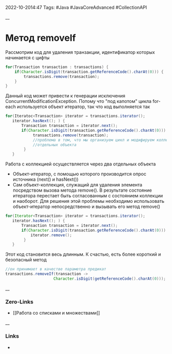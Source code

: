 2022-10-2014:47
Tags: #Java #JavaCoreAdvanced #CollectionAPI 
 
__
# Метод removeIf

Рассмотрим код для удаления транзакции, идентификатор которых начинается с цифты
```java
for(Transaction transaction : transactions) {
	if(Character.isDigit(transaction.getReferenceCode().charAt(0))) {
		transactions.remove(transaction);
	}
}
```
Данный код может привести к генерации исключения ConcurrentModificationException. Потому что "под капотом" цикла for-each используется объект итератор, так что код выполняется так
```java
for(Iteratoc<Transaction> iterator = transactions.iterator();
   iterator.hasNext(); ) {
	   Transaction transaction = iterator.next();
	   if(Character.isDigit(transaction.getReferenceCode().charAt(0))) {
			transactions.remove(transaction); 
			//проблема в том, что мы организуем цикл и модифируем коллекцию через два
			//отдельных объекта
		}
   }
```
Работа с коллекцией осуществляется через два отдельных объекта
- Объект-итератор, с помощью которого производится опрос источника (next() и hasNext())
- Сам объект-коллекция, служащий для удаления элемента посредством вызова метода remove(). В результате состояние итератора перестает быть согласованным с состоянием коллекции и наоборот. Для решения этой проблемы необходимо использовать объект-итератор непосредственно и вызывать его метод remove()
```java
for(Iterator<Transaction> iterator = transactions.iterator();
   iterator.hasNext(); ) {
	   Transaction transaction = iterator.next();
	   if(Character.isDigit(transaction.getReferenceCode().charAt(0))) {
		   iterator.remove();
		}
   }
```
Этот код становится весь длинным. К счастью, есть более короткий и безопасный метод
```java
//он принимает в качестве параметра предикат
transactions.removeIf(transaction -> 
					 Character.isDigit(getReferenceCode().charAt(0)));
```

__
### Zero-Links
- [[Работа со списками и множествами]]

__
### Links
- 

